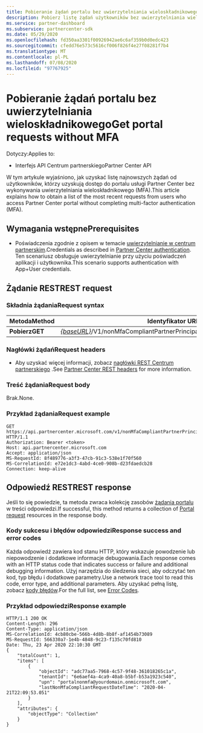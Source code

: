 ```yaml
---
title: Pobieranie żądań portalu bez uwierzytelniania wieloskładnikowego
description: Pobierz listę żądań użytkowników bez uwierzytelniania wieloskładnikowego (MFA) przy użyciu interfejsu API REST partnera.
ms.service: partner-dashboard
ms.subservice: partnercenter-sdk
ms.date: 05/29/2020
ms.openlocfilehash: fd350aa3301f00926942ae6c6af359b0d0edc423
ms.sourcegitcommit: cfedd76e573c5616cf006f826f4e27f08281f7b4
ms.translationtype: MT
ms.contentlocale: pl-PL
ms.lasthandoff: 07/08/2020
ms.locfileid: "97767925"
---
```

# <a name="get-portal-requests-without-mfa"></a><span data-ttu-id="9c9f3-103">Pobieranie żądań portalu bez uwierzytelniania wieloskładnikowego</span><span class="sxs-lookup"><span data-stu-id="9c9f3-103">Get portal requests without MFA</span></span>

<span data-ttu-id="9c9f3-104">Dotyczy:</span><span class="sxs-lookup"><span data-stu-id="9c9f3-104">Applies to:</span></span>

- <span data-ttu-id="9c9f3-105">Interfejs API Centrum partnerskiego</span><span class="sxs-lookup"><span data-stu-id="9c9f3-105">Partner Center API</span></span>

<span data-ttu-id="9c9f3-106">W tym artykule wyjaśniono, jak uzyskać listę najnowszych żądań od użytkowników, którzy uzyskują dostęp do portalu usługi Partner Center bez wykonywania uwierzytelniania wieloskładnikowego (MFA).</span><span class="sxs-lookup"><span data-stu-id="9c9f3-106">This article explains how to obtain a list of the most recent requests from users who access Partner Center portal without completing multi-factor authentication (MFA).</span></span>

## <a name="prerequisites"></a><span data-ttu-id="9c9f3-107">Wymagania wstępne</span><span class="sxs-lookup"><span data-stu-id="9c9f3-107">Prerequisites</span></span>

- <span data-ttu-id="9c9f3-108">Poświadczenia zgodnie z opisem w temacie [uwierzytelnianie w centrum partnerskim](partner-center-authentication.md).</span><span class="sxs-lookup"><span data-stu-id="9c9f3-108">Credentials as described in [Partner Center authentication](partner-center-authentication.md).</span></span> <span data-ttu-id="9c9f3-109">Ten scenariusz obsługuje uwierzytelnianie przy użyciu poświadczeń aplikacji i użytkownika.</span><span class="sxs-lookup"><span data-stu-id="9c9f3-109">This scenario supports authentication with App+User credentials.</span></span>

## <a name="rest-request"></a><span data-ttu-id="9c9f3-110">Żądanie REST</span><span class="sxs-lookup"><span data-stu-id="9c9f3-110">REST request</span></span>

### <a name="request-syntax"></a><span data-ttu-id="9c9f3-111">Składnia żądania</span><span class="sxs-lookup"><span data-stu-id="9c9f3-111">Request syntax</span></span>

| <span data-ttu-id="9c9f3-112">Metoda</span><span class="sxs-lookup"><span data-stu-id="9c9f3-112">Method</span></span>  | <span data-ttu-id="9c9f3-113">Identyfikator URI żądania</span><span class="sxs-lookup"><span data-stu-id="9c9f3-113">Request URI</span></span>                                                  |
|---------|--------------------------------------------------------------|
| <span data-ttu-id="9c9f3-114">**Pobierz**</span><span class="sxs-lookup"><span data-stu-id="9c9f3-114">**GET**</span></span> | <span data-ttu-id="9c9f3-115">[*{baseURL}*](partner-center-rest-urls.md)/V1/nonMfaCompliantPartnerPrincipals</span><span class="sxs-lookup"><span data-stu-id="9c9f3-115">[*{baseURL}*](partner-center-rest-urls.md)/v1/nonMfaCompliantPartnerPrincipals</span></span> |

### <a name="request-headers"></a><span data-ttu-id="9c9f3-116">Nagłówki żądań</span><span class="sxs-lookup"><span data-stu-id="9c9f3-116">Request headers</span></span>

- <span data-ttu-id="9c9f3-117">Aby uzyskać więcej informacji, zobacz [nagłówki REST Centrum partnerskiego](headers.md) .</span><span class="sxs-lookup"><span data-stu-id="9c9f3-117">See [Partner Center REST headers](headers.md) for more information.</span></span>

### <a name="request-body"></a><span data-ttu-id="9c9f3-118">Treść żądania</span><span class="sxs-lookup"><span data-stu-id="9c9f3-118">Request body</span></span>

<span data-ttu-id="9c9f3-119">Brak.</span><span class="sxs-lookup"><span data-stu-id="9c9f3-119">None.</span></span>

### <a name="request-example"></a><span data-ttu-id="9c9f3-120">Przykład żądania</span><span class="sxs-lookup"><span data-stu-id="9c9f3-120">Request example</span></span>

```http
GET https://api.partnercenter.microsoft.com/v1/nonMfaCompliantPartnerPrincipals HTTP/1.1
Authorization: Bearer <token>
Host: api.partnercenter.microsoft.com
Accept: application/json
MS-RequestId: 8f489776-a3f3-47cb-91c3-538e1f70f560
MS-CorrelationId: e72e1dc3-4abd-4ce0-908b-d23fdaedcb28
Connection: keep-alive

```

## <a name="rest-response"></a><span data-ttu-id="9c9f3-121">Odpowiedź REST</span><span class="sxs-lookup"><span data-stu-id="9c9f3-121">REST response</span></span>

<span data-ttu-id="9c9f3-122">Jeśli to się powiedzie, ta metoda zwraca kolekcję zasobów [żądania portalu](mfa-resources.md#portal-request-without-mfa) w treści odpowiedzi.</span><span class="sxs-lookup"><span data-stu-id="9c9f3-122">If successful, this method returns a collection of [Portal request](mfa-resources.md#portal-request-without-mfa) resources in the response body.</span></span>

### <a name="response-success-and-error-codes"></a><span data-ttu-id="9c9f3-123">Kody sukcesu i błędów odpowiedzi</span><span class="sxs-lookup"><span data-stu-id="9c9f3-123">Response success and error codes</span></span>

<span data-ttu-id="9c9f3-124">Każda odpowiedź zawiera kod stanu HTTP, który wskazuje powodzenie lub niepowodzenie i dodatkowe informacje debugowania.</span><span class="sxs-lookup"><span data-stu-id="9c9f3-124">Each response comes with an HTTP status code that indicates success or failure and additional debugging information.</span></span> <span data-ttu-id="9c9f3-125">Użyj narzędzia do śledzenia sieci, aby odczytać ten kod, typ błędu i dodatkowe parametry.</span><span class="sxs-lookup"><span data-stu-id="9c9f3-125">Use a network trace tool to read this code, error type, and additional parameters.</span></span> <span data-ttu-id="9c9f3-126">Aby uzyskać pełną listę, zobacz [kody błędów](error-codes.md).</span><span class="sxs-lookup"><span data-stu-id="9c9f3-126">For the full list, see [Error Codes](error-codes.md).</span></span>

### <a name="response-example"></a><span data-ttu-id="9c9f3-127">Przykład odpowiedzi</span><span class="sxs-lookup"><span data-stu-id="9c9f3-127">Response example</span></span>

``` http
HTTP/1.1 200 OK
Content-Length: 296
Content-Type: application/json
MS-CorrelationId: 4cb80cbe-566b-4d8b-8b8f-af1454b73089
MS-RequestId: 566330a7-1e4b-4848-9c23-f135c70fd810
Date: Thu, 23 Apr 2020 22:10:30 GMT
{
    "totalCount": 1,
    "items": [
        {
            "objectId": "adc77aa5-7968-4c57-9f48-361018265c1a",
            "tenantId": "6e6aef4a-4ca9-40a8-b5bf-b53a1923c540",
            "upn": "portalnonmfa@yourdomain.onmicrosoft.com",
            "lastNonMfaCompliantRequestDateTime": "2020-04-21T22:09:53.051"
        }
    ],
    "attributes": {
        "objectType": "Collection"
    }
}
```
